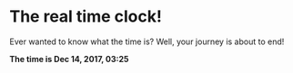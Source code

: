 # The real time clock!

Ever wanted to know what the time is? Well, your journey is about to end!

**The time is Dec 14, 2017, 03:25**